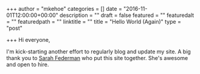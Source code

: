 +++
author = "mkehoe"
categories = []
date = "2016-11-01T12:00:00+00:00"
description = ""
draft = false
featured = ""
featuredalt = ""
featuredpath = ""
linktitle = ""
title = "Hello World (Again)"
type = "post"

+++
Hi everyone,

I'm kick-starting another effort to regularly blog and update my site. A big thank you to [Sarah Federman](http://sarah.codes/) who put this site together. She's awesome and open to hire.
